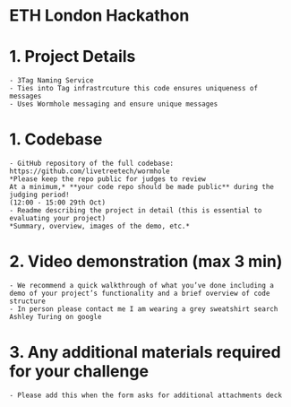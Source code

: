 # ETH London Hackathon


# 1. **Project Details**
    - 3Tag Naming Service 
    - Ties into Tag infrastrcuture this code ensures uniqueness of messages
    - Uses Wormhole messaging and ensure unique messages
# 1. **Codebase**
    - GitHub repository of the full codebase: https://github.com/livetreetech/wormhole
    *Please keep the repo public for judges to review
    At a minimum,* **your code repo should be made public** during the judging period!
    (12:00 - 15:00 29th Oct)
    - Readme describing the project in detail (this is essential to evaluating your project)
    *Summary, overview, images of the demo, etc.*
# 2. **Video demonstration (max 3 min)**
    - We recommend a quick walkthrough of what you’ve done including a demo of your project’s functionality and a brief overview of code structure
    - In person please contact me I am wearing a grey sweatshirt search Ashley Turing on google
# 3. **Any additional materials required for your challenge**
    - Please add this when the form asks for additional attachments deck



